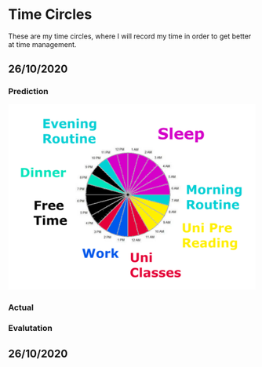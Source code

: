 # Time Circles

These are my time circles, where I will record my time in order to get better at time management.

## 26/10/2020

### Prediction

![](../.gitbook/assets/prediction-26-10-2020.png)

### Actual

### Evalutation

## 26/10/2020



